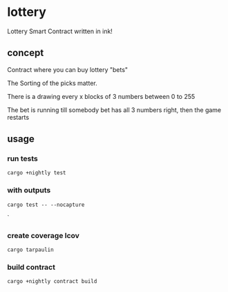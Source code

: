 # lottery

Lottery Smart Contract written in ink!

## concept

Contract where you can buy lottery "bets"

The Sorting of the picks matter.

There is a drawing every x blocks of 3 numbers between 0 to 255

The bet is running till somebody bet has all 3 numbers right, then the game restarts

## usage

### run tests

```
cargo +nightly test
```

### with outputs

```
cargo test -- --nocapture
```
`

### create coverage lcov

```
cargo tarpaulin
```

### build contract

```
cargo +nightly contract build
```
